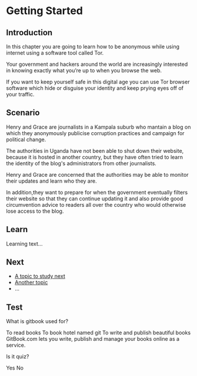 # Getting Started
## Introduction
In this chapter you are going to learn how to be anonymous while using internet using a software tool called Tor.

<!--more-->

Your government and hackers around the world are increasingly interested in knowing exactly what you’re up to when you browse the web.

<!--more-->

If you want to keep yourself safe in this digital age you can use Tor browser software which hide or disguise your identity and keep prying eyes off of your traffic.


## Scenario
Henry and Grace are journalists in a Kampala suburb who mantain a blog on which they anonymously publicise corruption practices and campaign for political change. 

<!--more-->

The authorities in Uganda have not been able to shut down their website, because it is hosted in another country, but they have often tried to learn the identity of the blog's administrators from other journalists.

<!--more-->

Henry and Grace are concerned that the authorities may be able to monitor their updates and learn who they are.

<!--more-->

In addition,they want to prepare for when the government eventually filters their website so that they can continue updating it and also provide good circumvention advice to readers all over the country who would otherwise lose access to the blog.


## Learn
Learning text...

## Next
 * [A topic to study next](en/topics/_topic/_unit/index.md)
 * [Another topic](en/topics/_topic/_unit/index.md)
 * ...

## Test
<quiz name="Gitbook Quiz">
    <question multiple>
        <p>What is gitbook used for?</p>
        <answer correct>To read books</answer>
        <answer>To book hotel named git</answer>
        <answer correct>To write and publish beautiful books</answer>
        <explanation>GitBook.com lets you write, publish and manage your books online as a service.</explanation>
    </question>
    <question>
        <p>Is it quiz?</p>
        <answer correct>Yes</answer>
        <answer>No</answer>
    </question>
</quiz>

